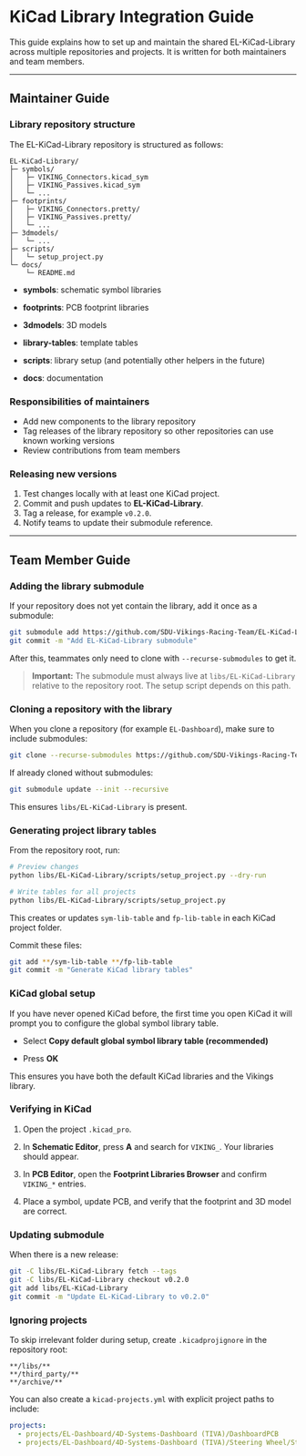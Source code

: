 # KiCad Library Integration Guide

This guide explains how to set up and maintain the shared EL-KiCad-Library across multiple repositories and projects. It is written for both maintainers and team members.

---

## Maintainer Guide

### Library repository structure

The EL-KiCad-Library repository is structured as follows:

```
EL-KiCad-Library/
├─ symbols/
│   ├─ VIKING_Connectors.kicad_sym
│   ├─ VIKING_Passives.kicad_sym
│   └─ ...
├─ footprints/
│   ├─ VIKING_Connectors.pretty/
│   ├─ VIKING_Passives.pretty/
│   └─ ...
├─ 3dmodels/
│   └─ ...
├─ scripts/
│   └─ setup_project.py
└─ docs/
    └─ README.md
```

- **symbols**: schematic symbol libraries
    
- **footprints**: PCB footprint libraries
    
- **3dmodels**: 3D models
    
- **library-tables**: template tables
    
- **scripts**: library setup (and potentially other helpers in the future)
    
- **docs**: documentation

### Responsibilities of maintainers

- Add new components to the library repository
- Tag releases of the library repository so other repositories can use known working versions
- Review contributions from team members

### Releasing new versions

1. Test changes locally with at least one KiCad project.
2. Commit and push updates to **EL-KiCad-Library**.
3. Tag a release, for example `v0.2.0`.
4. Notify teams to update their submodule reference.


---

## Team Member Guide

### Adding the library submodule

If your repository does not yet contain the library, add it once as a submodule:

```bash
git submodule add https://github.com/SDU-Vikings-Racing-Team/EL-KiCad-Library libs/EL-KiCad-Library
git commit -m "Add EL-KiCad-Library submodule"
```

After this, teammates only need to clone with `--recurse-submodules` to get it.

> **Important:** The submodule must always live at `libs/EL-KiCad-Library` relative to the repository root. The setup script depends on this path.

### Cloning a repository with the library

When you clone a repository (for example `EL-Dashboard`), make sure to include submodules:

```bash
git clone --recurse-submodules https://github.com/SDU-Vikings-Racing-Team/EL-Dashboard.git
```

If already cloned without submodules:

```bash
git submodule update --init --recursive
```

This ensures `libs/EL-KiCad-Library` is present.

### Generating project library tables

From the repository root, run:

```bash
# Preview changes
python libs/EL-KiCad-Library/scripts/setup_project.py --dry-run

# Write tables for all projects
python libs/EL-KiCad-Library/scripts/setup_project.py
```

This creates or updates `sym-lib-table` and `fp-lib-table` in each KiCad project folder.

Commit these files:

```bash
git add **/sym-lib-table **/fp-lib-table
git commit -m "Generate KiCad library tables"
```

### KiCad global setup

If you have never opened KiCad before, the first time you open KiCad it will prompt you to configure the global symbol library table.

- Select **Copy default global symbol library table (recommended)**
    
- Press **OK**

This ensures you have both the default KiCad libraries and the Vikings library.

### Verifying in KiCad

1. Open the project `.kicad_pro`.
    
2. In **Schematic Editor**, press **A** and search for `VIKING_`. Your libraries should appear.
    
3. In **PCB Editor**, open the **Footprint Libraries Browser** and confirm `VIKING_*` entries.
    
4. Place a symbol, update PCB, and verify that the footprint and 3D model are correct.

### Updating submodule

When there is a new release:

```bash
git -C libs/EL-KiCad-Library fetch --tags
git -C libs/EL-KiCad-Library checkout v0.2.0
git add libs/EL-KiCad-Library
git commit -m "Update EL-KiCad-Library to v0.2.0"
```

### Ignoring projects

To skip irrelevant folder during setup, create `.kicadprojignore` in the repository root:

```
**/libs/**
**/third_party/**
**/archive/**
```

You can also create a `kicad-projects.yml` with explicit project paths to include:

```yaml
projects:
  - projects/EL-Dashboard/4D-Systems-Dashboard (TIVA)/DashboardPCB
  - projects/EL-Dashboard/4D-Systems-Dashboard (TIVA)/Steering Wheel/SteeringWheelPCB
```
